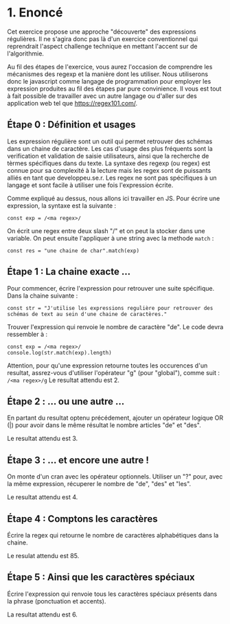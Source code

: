 # 1. Enoncé

Cet exercice propose une approche "découverte" des expressions régulières.
Il ne s'agira donc pas là d'un exercice conventionnel qui reprendrait l'aspect challenge technique en mettant l'accent sur de l'algorithmie.

Au fil des étapes de l'exercice, vous aurez l'occasion de comprendre les mécanismes des regexp et la manière dont les utiliser. Nous utiliserons donc le javascript comme langage de programmation pour employer les expression produites au fil des étapes par pure convinience. Il vous est tout à fait possible de travailler avec un autre langage ou d'aller sur des application web tel que https://regex101.com/.

## Étape 0 : Définition et usages

Les expression régulière sont un outil qui permet retrouver des schémas dans un chaine de caractère.
Les cas d'usage des plus fréquents sont la verification et validation de saisie utilisateurs, ainsi que la recherche de tèrmes spécifiques dans du texte.
La syntaxe des regexp (ou regex) est connue pour sa complexité à la lecture mais les regex sont de puissants alliés en tant que developpeu.se.r.
Les regex ne sont pas spécifiques à un langage et sont facile à utiliser une fois l'expression écrite.

Comme expliqué au dessus, nous allons ici travailler en JS.
Pour écrire une expression, la syntaxe est la suivante :

```
const exp = /<ma regex>/

```

On écrit une regex entre deux slash "/" et on peut la stocker dans une variable.
On peut ensuite l'appliquer à une string avec la methode `match` :

```
const res = "une chaine de char".match(exp)

```

## Étape 1 : La chaine exacte ...

Pour commencer, écrire l'expression pour retrouver une suite spécifique.
Dans la chaine suivante :

```
const str = "J'utilise les expressions regulière pour retrouver des schémas de text au sein d'une chaine de caractères."

```

Trouver l'expression qui renvoie le nombre de caractère "de".
Le code devra ressembler à :

```
const exp = /<ma regex>/
console.log(str.match(exp).length)

```

Attention, pour qu'une expression retourne toutes les occurences d'un resultat, assrez-vous d'utiliser l'opérateur "g" (pour "global"), comme suit : `/<ma regex>/g`
Le resultat attendu est 2.

## Étape 2 : ... ou une autre ...

En partant du resultat optenu précédement, ajouter un opérateur logique OR (|) pour avoir dans le même résultat le nombre articles "de" et "des".

Le resultat attendu est 3.

## Étape 3 : ... et encore une autre !

On monte d'un cran avec les opérateur optionnels. Utiliser un "?" pour, avec la même expression, récuperer le nombre de "de", "des" et "les".

Le resultat attendu est 4.

## Étape 4 : Comptons les caractères

Écrire la regex qui retourne le nombre de caractères alphabétiques dans la chaine.

Le resulat attendu est 85.

## Étape 5 : Ainsi que les caractères spéciaux

Écrire l'expression qui renvoie tous les caractères spéciaux présents dans la phrase (ponctuation et accents).

La resultat attendu est 6.